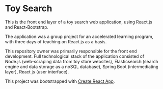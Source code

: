# Toy Search 

This is the front end layer of a toy search web application, using React.js and React-Bootstrap.

The application was a group project for an accelerated learning program, with three days of teaching on React.js as a basis.

This repository owner was primarily responsible for the front end development. Full technological stack of the application consisted of Node.js (web-scraping data from toy store websites), Elasticsearch (search engine and data storage as a noSQL database), Spring Boot (intermediating layer), React.js (user interface).

This project was bootstrapped with [Create React App](https://github.com/facebookincubator/create-react-app).

